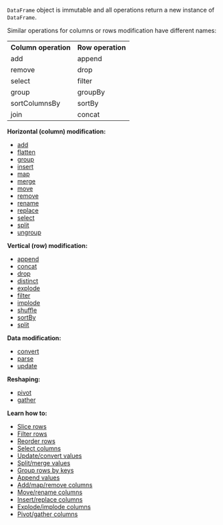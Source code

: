 [//]: # (title: Modify)

`DataFrame` object is immutable and all operations return a new instance of `DataFrame`.

Similar operations for columns or rows modification have different names:

<table>
<tr><th>Column operation</th><th>Row operation</th></tr>
<tr><td>add</td><td>append</td></tr>
<tr><td>remove</td><td>drop</td></tr>
<tr><td>select</td><td>filter</td></tr>
<tr><td>group</td><td>groupBy</td></tr>
<tr><td>sortColumnsBy</td><td>sortBy</td></tr>
<tr><td>join</td><td>concat</td></tr>
</table>

**Horizontal (column) modification:**
* [add](add.md)
* [flatten](flatten.md)
* [group](group.md)
* [insert](insert.md)
* [map](map.md)
* [merge](merge.md)
* [move](move.md)
* [remove](remove.md)
* [rename](rename.md)
* [replace](replace.md)
* [select](select.md)
* [split](split.md)
* [ungroup](ungroup.md)

**Vertical (row) modification:**
* [append](append.md)
* [concat](concat.md)
* [drop](drop.md)
* [distinct](sortBy.md)
* [explode](explode.md)
* [filter](filter.md)
* [implode](explode.md)
* [shuffle](shuffle.md) 
* [sortBy](sortBy.md)
* [split](split.md)

**Data modification:**
* [convert](convert.md)
* [parse](parse.md)
* [update](update.md)

**Reshaping:**
* [pivot](pivot.md)
* [gather](gather.md)

**Learn how to:**
* [Slice rows](sliceRows.md)
* [Filter rows](filterRows.md)
* [Reorder rows](reorderRows.md)
* [Select columns](select.md)
* [Update/convert values](updateConvert.md)
* [Split/merge values](splitMerge.md)
* [Group rows by keys](groupBy.md)
* [Append values](append.md)
* [Add/map/remove columns](addRemove.md)
* [Move/rename columns](moveRename.md)
* [Insert/replace columns](insertReplace.md)
* [Explode/implode columns](explodeImplode.md)
* [Pivot/gather columns](pivotGather.md)
